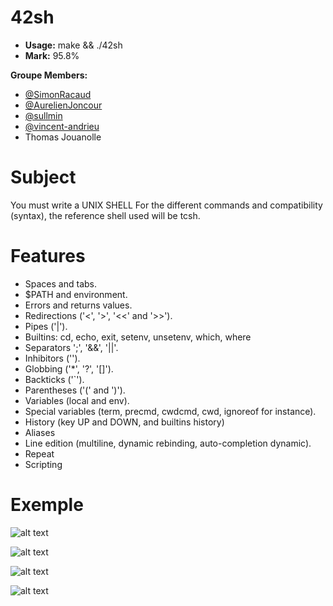 # 42sh

- **Usage:** make && ./42sh
- **Mark:** 95.8%

**Groupe Members:**
- [@SimonRacaud](https://github.com/SimonRacaud)
- [@AurelienJoncour](https://github.com/aurelienjoncour)
- [@sullmin](https://github.com/sullmin)
- [@vincent-andrieu](https://github.com/vincent-andrieu)
- Thomas Jouanolle

# Subject
You must write a UNIX SHELL
For the different commands and compatibility (syntax), the reference shell used will be
tcsh.

# Features
- Spaces and tabs.
- $PATH and environment.
- Errors and returns values.
- Redirections ('<', '>', '<<' and '>>').
- Pipes ('|').
- Builtins: cd, echo, exit, setenv, unsetenv, which, where
- Separators ';', '&&', '||'.
- Inhibitors ('\').
- Globbing ('*', '?', '[]').
- Backticks ('`').
- Parentheses ('(' and ')').
- Variables (local and env).
- Special variables (term, precmd, cwdcmd, cwd, ignoreof for instance).
- History (key UP and DOWN, and builtins history)
- Aliases
- Line edition (multiline, dynamic rebinding, auto-completion dynamic).
- Repeat
- Scripting

# Exemple

![alt text](https://imgur.com/5MCUygj.png)

![alt text](https://imgur.com/pmA4NDU.pngg)

![alt text](https://imgur.com/2R0VaCR.png)

![alt text](https://imgur.com/MNaEdXQ.png)